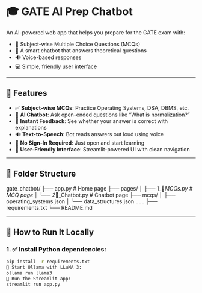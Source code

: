 # 🎓 GATE AI Prep Chatbot

An AI-powered web app that helps you prepare for the GATE exam with:
- 📘 Subject-wise Multiple Choice Questions (MCQs)
- 🤖 A smart chatbot that answers theoretical questions
- 🔊 Voice-based responses
- 💻 Simple, friendly user interface

---

## 🌟 Features

- ✅ **Subject-wise MCQs**: Practice Operating Systems, DSA, DBMS, etc.
- 🧠 **AI Chatbot**: Ask open-ended questions like “What is normalization?”
- 💬 **Instant Feedback**: See whether your answer is correct with explanations
- 🔊 **Text-to-Speech**: Bot reads answers out loud using voice
- 🚪 **No Sign-In Required**: Just open and start learning
- 🎨 **User-Friendly Interface**: Streamlit-powered UI with clean navigation

---

## 📁 Folder Structure

gate_chatbot/
├── app.py # Home page
├── pages/
│ ├── 1_📘_MCQs.py # MCQ page
│ └── 2_🧠_Chatbot.py # Chatbot page
├── mcqs/
│ ├── operating_systems.json
│ └── data_structures.json
      ......
├── requirements.txt
└── README.md

---

## 🚀 How to Run It Locally

### 1. ✅ Install Python dependencies:
```bash
pip install -r requirements.txt
🧠 Start Ollama with LLaMA 3:
ollama run llama3
🎯 Run the Streamlit app:
streamlit run app.py
